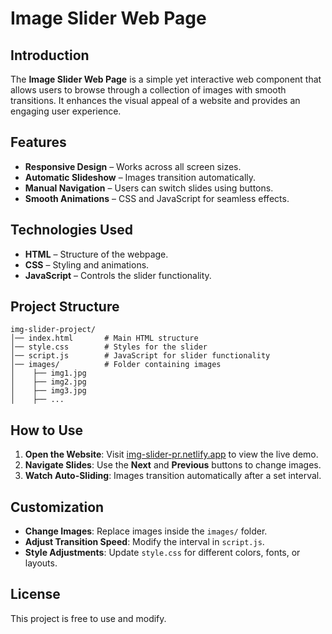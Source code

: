 # Image Slider Web Page  

##  Introduction  
The **Image Slider Web Page** is a simple yet interactive web component that allows users to browse through a collection of images with smooth transitions. It enhances the visual appeal of a website and provides an engaging user experience.  

##  Features  
- **Responsive Design** – Works across all screen sizes.  
- **Automatic Slideshow** – Images transition automatically.  
- **Manual Navigation** – Users can switch slides using buttons.  
- **Smooth Animations** – CSS and JavaScript for seamless effects.  

##  Technologies Used  
- **HTML** – Structure of the webpage.  
- **CSS** – Styling and animations.  
- **JavaScript** – Controls the slider functionality.  

##  Project Structure  
```
img-slider-project/
│── index.html       # Main HTML structure
│── style.css        # Styles for the slider
│── script.js        # JavaScript for slider functionality
│── images/          # Folder containing images
│    ├── img1.jpg
│    ├── img2.jpg
│    ├── img3.jpg
│    ├── ...
```

##  How to Use  
1. **Open the Website**: Visit [img-slider-pr.netlify.app](https://img-slider-pr.netlify.app) to view the live demo.  
2. **Navigate Slides**: Use the **Next** and **Previous** buttons to change images.  
3. **Watch Auto-Sliding**: Images transition automatically after a set interval.  

##  Customization  
- **Change Images**: Replace images inside the `images/` folder.  
- **Adjust Transition Speed**: Modify the interval in `script.js`.  
- **Style Adjustments**: Update `style.css` for different colors, fonts, or layouts.  

##  License  
This project is free to use and modify. 
